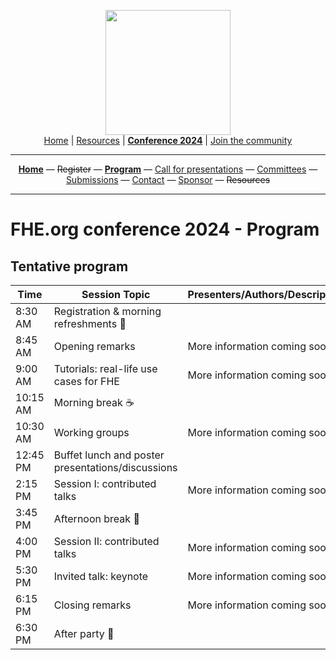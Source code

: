 <!-- Main header navigation -->
<p align="center">
  <img width="200" src="https://user-images.githubusercontent.com/5758427/180978488-db825482-5a58-4c7c-9589-c494a6f0be04.png"><br/>
  <a href="https://fhe-org.github.io">Home</a> | <a href="https://fhe-org.github.io/resources">Resources</a> | <b><a href="https://fhe-org.github.io/conferences/conference-2024/">Conference 2024</a></b> | <a href="https://fhe-org.github.io/community">Join the community</a>
</p>
<hr/>
<!-- /Main header navigation -->



<!-- Header conference 2024 links -->
<p align="center">
  <a href="https://fhe-org.github.io/conferences/conference-2024/"><b>Home</b></a>
  —
  <strike>Register</strike>
  —
  <a href="https://fhe-org.github.io/conferences/conference-2024/program"><b>Program</b></a>
  —
  <a href="https://fhe-org.github.io/conferences/conference-2024/call-for-presentations"> Call for presentations</a>
  —
  <a href="https://fhe-org.github.io/conferences/conference-2024/committees">Committees</a>
  —
  <a href="https://easychair.org/conferences/?conf=fheorg2024" target="_blank">Submissions</a>
  —
  <a href="https://fhe-org.github.io/conferences/conference-2024/contact">Contact</a>
  —
  <a href="https://fhe-org.github.io/conferences/conference-2024/sponsor">Sponsor</a>
  —
  <strike>Resources</strike>
</p>
<hr/>
<!-- /Header conference 2024 links -->





# FHE.org conference 2024 - Program

## Tentative program

<table>

  
  <thead>
        <tr>
            <th data-sortas="case-insensitive">Time</th>
            <th data-sortas="case-insensitive">Session Topic</th>
            <th data-sortas="case-insensitive">Presenters/Authors/Description</th>
        </tr>
    </thead>  

<tr>
    <td>8:30 AM</td>
    <td>Registration & morning refreshments 🍼</td>
    <td></td>
</tr>  
<tr>
    <td>8:45 AM</td>
    <td>Opening remarks</td>
    <td>More information coming soon</td>
</tr>  
<tr>
    <td>9:00 AM</td>
    <td>Tutorials: real-life use cases for FHE</td>
    <td>More information coming soon</td>
</tr>  
<tr>
    <td>10:15 AM</td>
    <td>Morning break ☕️</td>
    <td></td>
</tr>
<tr>
    <td>10:30 AM</td>
    <td>Working groups</td>
    <td>More information coming soon</td>
</tr>  
<tr>
    <td>12:45 PM</td>
    <td>Buffet lunch and poster presentations/discussions</td>
    <td></td>
</tr>  
<tr>
    <td>2:15 PM</td>
    <td>Session I: contributed talks</td>
    <td>More information coming soon</td>
</tr>  
<tr>
    <td>3:45 PM</td>
    <td>Afternoon break 🧃</td>
    <td></td>
</tr>  
<tr>
    <td>4:00 PM</td>
    <td>Session II: contributed talks</td>
    <td>More information coming soon</td>
</tr>  
<tr>
    <td>5:30 PM</td>
    <td>Invited talk: keynote</td>
    <td>More information coming soon</td>
</tr>  
<tr>
    <td>6:15 PM</td>
    <td>Closing remarks</td>
    <td>More information coming soon</td>
</tr>  
<tr>
    <td>6:30 PM</td>
    <td>After party 🍻</td>
    <td></td>
</tr>  




</table>
  

